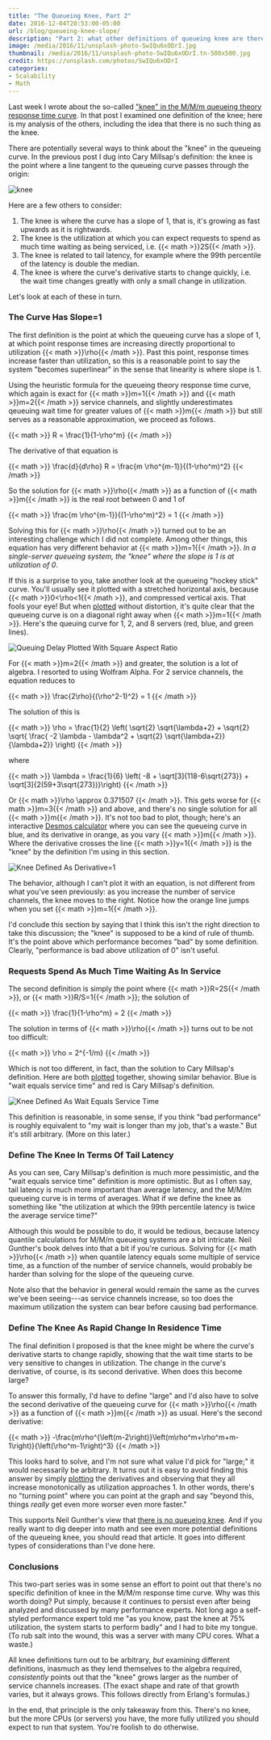 ```yaml
---
title: "The Queueing Knee, Part 2"
date: 2016-12-04T20:53:00-05:00
url: /blog/queueing-knee-slope/
description: "Part 2: what other definitions of queueing knee are there?"
image: /media/2016/11/unsplash-photo-SwIQu6xODrI.jpg
thumbnail: /media/2016/11/unsplash-photo-SwIQu6xODrI.tn-500x500.jpg
credit: https://unsplash.com/photos/SwIQu6xODrI
categories:
- Scalability
- Math
---
```


Last week I wrote about the so-called ["knee" in the M/M/m queueing theory
response time curve](/blog/queueing-knee-tangent/). In that post I examined one
definition of the knee; here is my analysis of the others, including the idea
that there is no such thing as the knee.

<!--more-->

There are potentially several ways to think about the "knee" in the queueing
curve. In the previous post I dug into Cary Millsap's definition: the knee is
the point where a line tangent to the queueing curve passes through the origin:

![knee](/media/2016/11/knee-1.png)

Here are a few others to consider:

1. The knee is where the curve has a slope of 1, that is, it's growing as fast
	upwards as it is rightwards.
2. The knee is the utilization at which you can expect requests to spend as much
	time waiting as being serviced, i.e. {{< math >}}2S{{< /math >}}.
3. The knee is related to tail latency, for example where the 99th percentile of
	the latency is double the median.
4. The knee is where the curve's derivative starts to change quickly, i.e. the
	wait time changes greatly with only a small change in utilization.

Let's look at each of these in turn.

### The Curve Has Slope=1

The first definition is the point at which the queueing curve has a slope of 1,
at which point response times are increasing directly proportional to
utilization {{< math >}}\rho{{< /math >}}. Past this point, response times increase faster than
utilization, so this is a reasonable point to say the system "becomes
superlinear" in the sense that linearity is where slope is 1.

Using the heuristic formula for the queueing theory response time curve, which
again is exact for {{< math >}}m=1{{< /math >}} and {{< math >}}m=2{{< /math >}} service channels, and slightly
underestimates qeueuing wait time for greater values of {{< math >}}m{{< /math >}} but still serves
as a reasonable approximation, we proceed as follows.

{{< math >}}
R = \frac{1}{1-\rho^m}
{{< /math >}}

The derivative of that equation is

{{< math >}}
\frac{d}{d\rho} R = \frac{m \rho^{m-1}}{(1-\rho^m)^2}
{{< /math >}}

So the solution for {{< math >}}\rho{{< /math >}} as a function of {{< math >}}m{{< /math >}} is the real root
between 0 and 1 of

{{< math >}}
\frac{m \rho^{m-1}}{(1-\rho^m)^2} = 1
{{< /math >}}

Solving this for {{< math >}}\rho{{< /math >}} turned out to be an interesting challenge which I
did not complete. Among other things, this equation has very different behavior
at {{< math >}}m=1{{< /math >}}. *In a single-server queueing system, the "knee" where the slope is
1 is at utilization of 0*.

If this is a surprise to you, take another look at the queueing
"hockey stick" curve. You'll usually see it plotted with a stretched
horizontal axis, because {{< math >}}0<\rho<1{{< /math >}}, and compressed vertical axis. That
fools your eye! But when [plotted](https://www.desmos.com/calculator/0y4tillfys)
without distortion, it's quite clear that the queueing curve is on a diagonal
right away when {{< math >}}m=1{{< /math >}}.  Here's the queuing curve for 1, 2, and 8 servers
(red, blue, and green lines).

![Queuing Delay Plotted With Square Aspect Ratio](/media/2016/12/knee-1.png)

For {{< math >}}m=2{{< /math >}} and greater, the solution is a lot of algebra. I resorted to using
Wolfram Alpha. For 2 service channels, the equation reduces to

{{< math >}}
\frac{2\rho}{(\rho^2-1)^2} = 1
{{< /math >}}

The solution of this is

{{< math >}}
\rho = \frac{1}{2} \left( \sqrt{2} \sqrt{\lambda+2} + \sqrt{2} \sqrt{ \frac{ -2 \lambda - \lambda^2 + \sqrt{2} \sqrt{\lambda+2}}{\lambda+2}} \right)
{{< /math >}}

where

{{< math >}}
\lambda = \frac{1}{6} \left( -8 + \sqrt[3]{118-6\sqrt{273}} + \sqrt[3]{2(59+3\sqrt{273})}\right)
{{< /math >}}

Or {{< math >}}\rho \approx 0.371507 {{< /math >}}. This gets worse for {{< math >}}m=3{{< /math >}} and above, and
there's no single solution for all {{< math >}}m{{< /math >}}. It's not too bad to plot, though;
here's an interactive [Desmos
calculator](https://www.desmos.com/calculator/yqdi14cruv) where you can see the
queueing curve in blue, and its derivative in orange, as you vary {{< math >}}m{{< /math >}}. Where
the derivative crosses the line {{< math >}}y=1{{< /math >}} is the "knee" by the definition I'm
using in this section.

![Knee Defined As Derivative=1](/media/2016/12/derivative-y-1.png)

The behavior, although I can't plot it with an equation, is not different from
what you've seen previously: as you increase the number of service channels, the
knee moves to the right. Notice how the orange line jumps when you set
{{< math >}}m=1{{< /math >}}.

I'd conclude this section by saying that I think this isn't the right direction
to take this discussion; the "knee" is supposed to be a kind of rule of thumb.
It's the point above which performance becomes "bad" by some definition.
Clearly, "performance is bad above utilization of 0" isn't useful.

### Requests Spend As Much Time Waiting As In Service

The second definition is simply the point where {{< math >}}R=2S{{< /math >}}, or {{< math >}}R/S=1{{< /math >}}; the
solution of

{{< math >}}
\frac{1}{1-\rho^m} = 2
{{< /math >}}

The solution in terms of {{< math >}}\rho{{< /math >}} turns out to be not too difficult:

{{< math >}}
\rho = 2^{-1/m}
{{< /math >}}

Which is not too different, in fact, than the solution to Cary Millsap's
definition. Here are both
[plotted](https://www.desmos.com/calculator/dljpiank18) together, showing
similar behavior. Blue is "wait equals service time" and red is Cary Millsap's
definition.

![Knee Defined As Wait Equals Service Time](/media/2016/12/knee-2.png)

This definition is reasonable, in some sense, if you think "bad performance" is
roughly equivalent to "my wait is longer than my job, that's a waste." But it's
still arbitrary. (More on this later.)

### Define The Knee In Terms Of Tail Latency

As you can see, Cary Millsap's definition is much more pessimistic, and the
"wait equals service time" definition is more optimistic. But as I often say,
tail latency is much more important than average latency, and the M/M/m queueing
curve is in terms of averages. What if we define the knee as something like "the
utilization at which the 99th percentile latency is twice the average service
time?"

Although this would be possible to do, it would be tedious, because latency
quantile calculations for M/M/m queueing systems are a bit intricate.  Neil
Gunther's book delves into that a bit if you're curious. Solving for {{< math >}}\rho{{< /math >}}
when quantile latency equals some multiple of service time, as a function of the
number of service channels, would probably be harder than solving for the slope
of the queueing curve.

Note also that the behavior in general would remain the same as the curves
we've been seeing---as service channels increase, so too does the maximum
utilization the system can bear before causing bad performance.

### Define The Knee As Rapid Change In Residence Time

The final definition I proposed is that the knee might be where the curve's
derivative starts to change rapidly, showing that the wait time starts to be
very sensitive to changes in utilization. The change in the curve's derivative,
of course, is its second derivative. When does this become large?

To answer this formally, I'd have to define "large" and I'd also have to solve
the second derivative of the queueing curve for {{< math >}}\rho{{< /math >}} as a function of
{{< math >}}m{{< /math >}} as usual. Here's the second derivative:

{{< math >}}
-\frac{m\rho^{\left(m-2\right)}\left(m\rho^m+\rho^m+m-1\right)}{\left(\rho^m-1\right)^3}
{{< /math >}}

This looks hard to solve, and I'm not sure what value I'd pick for "large;" it
would necessarily be arbitrary. It turns out it is easy to avoid finding this
answer by simply [plotting](https://www.desmos.com/calculator/5acirbvfvt) the
derivatives and observing that they all increase monotonically as utilization
approaches 1. In other words, there's no "turning point" where you can point at
the graph and say "beyond this, things *really* get even more worser even more faster."

This supports Neil Gunther's view that [there is no queueing
knee](https://www.cmg.org/publications/measureit/2009-2/mit62/measureit-issue-7-08-mind-your-knees-and-queues/).
And if you really want to dig deeper into math and see even more potential
definitions of the queueing knee, you should read that article. It goes into
different types of considerations than I've done here.

### Conclusions

This two-part series was in some sense an effort to point out that there's no
specific definition of knee in the M/M/m response time curve. Why was this worth
doing? Put simply, because it continues to persist even after being analyzed and
discussed by many performance experts. Not long ago a self-styled performance
expert told me "as you know, past the knee at 75% utilization, the system starts
to perform badly" and I had to bite my tongue. (To rub salt into the wound, this
was a server with many CPU cores. What a waste.)

All knee definitions turn out to be arbitrary, *but* examining different
definitions, inasmuch as they lend themselves to the algebra required,
*consistently* points out that the "knee" grows larger as the number of service
channels increases. (The exact shape and rate of that growth varies, but it
always grows. This follows directly from Erlang's formulas.)

In the end, that principle is the only takeaway from this. There's no knee, but
the more CPUs (or servers) you have, the more fully utilized you should expect to
run that system. You're foolish to do otherwise.
